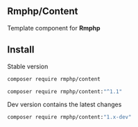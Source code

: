 ## Rmphp/Content

Template component for **Rmphp**

## Install

Stable version

```bash
composer require rmphp/content
```
```bash
composer require rmphp/content:"^1.1"
```


Dev version contains the latest changes

```bash
composer require rmphp/content:"1.x-dev"
```
